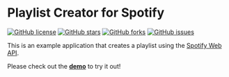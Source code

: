#  Playlist Creator for Spotify


[![GitHub license](https://img.shields.io/github/license/urbanna/playlistcreator-example?style=for-the-badge)](https://github.com/urbanna/playlistcreator-example)
[![GitHub stars](https://img.shields.io/github/stars/urbanna/playlistcreator-example?style=for-the-badge)](https://github.com/urbanna/playlistcreator-example/stargazers)
[![GitHub forks](https://img.shields.io/github/forks/urbanna/playlistcreator-example?style=for-the-badge)](https://github.com/urbanna/playlistcreator-example/network)
[![GitHub issues](https://img.shields.io/github/issues/urbanna/playlistcreator-example?style=for-the-badge)](https://github.com/urbanna/playlistcreator-example/issues)

This is an example application that creates a playlist using the [Spotify Web API](https://developer.spotify.com/web-api/). 

Please check out the **[demo](http://dev.portalurbanna.com.br/)** to try it out!
